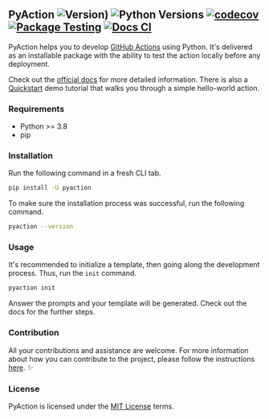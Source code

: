 ## PyAction ![Version)](https://img.shields.io/github/v/tag/lnxpy/pyaction?label=Version) ![Python Versions](https://img.shields.io/pypi/pyversions/pyaction?logo=python&logoColor=949DA5&label=Python&labelColor=2A3035) [![codecov](https://codecov.io/gh/lnxpy/pyaction/graph/badge.svg?token=59XAONX5S1)](https://codecov.io/gh/lnxpy/pyaction) [![Package Testing](https://github.com/lnxpy/pyaction/actions/workflows/testing.yml/badge.svg)](https://github.com/lnxpy/pyaction/actions/workflows/testing.yml) [![Docs CI](https://github.com/lnxpy/pyaction/actions/workflows/docs.yml/badge.svg?branch=main)](https://github.com/lnxpy/pyaction/actions/workflows/docs.yml)

PyAction helps you to develop [GitHub Actions](https://docs.github.com/en/actions) using Python. It's delivered as an installable package with the ability to test the action locally before any deployment.

Check out the [official docs](https://pyaction.imsadra.me) for more detailed information. There is also a [Quickstart](https://pyaction.imsadra.me/quickstart) demo tutorial that walks you through a simple hello-world action.

### Requirements
- Python >= 3.8
- pip

### Installation
Run the following command in a fresh CLI tab.

```sh
pip install -U pyaction
```

To make sure the installation process was successful, run the following command.

```sh
pyaction --version
```

### Usage
It's recommended to initialize a template, then going along the development process. Thus, run the `init` command.

```sh
pyaction init
```

Answer the prompts and your template will be generated. Check out the docs for the further steps.

### Contribution
All your contributions and assistance are welcome. For more information about how you can contribute to the project, please follow the instructions [here](https://pyaction.imsadra.me/contributing). :sparkles:

### License
PyAction is licensed under the [MIT License](LICENSE) terms.
